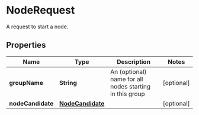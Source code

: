 

# NodeRequest

A request to start a node. 
## Properties

Name | Type | Description | Notes
------------ | ------------- | ------------- | -------------
**groupName** | **String** | An (optional) name for all nodes starting in this group  |  [optional]
**nodeCandidate** | [**NodeCandidate**](NodeCandidate.md) |  |  [optional]



